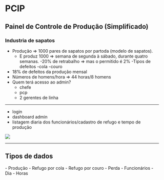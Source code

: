 # PCIP
<h2>Painel de Controle de Produção (Simplificado)</h2>

<h3>Industria de sapatos</h3>

- Produção => 1000 pares de sapatos por partoda (modelo de sapatos). 
  -  E produz 1000 => semana de segunda à sábado, durante quatro semanas.
-20% de retrabalho => mas o permitido é 2%
  -Tipos de defeitos
    -cola
    -couro
- 18% de defeitos da produção mensal
- Números de homens/hora => 44 horas/8 homens
- Quem terá acesso ao admin?
  - chefe
  - pcp
  - 2 gerentes de linha

<hr>

- login
- dashboard admin
- listagem diaria dos funcionários/cadastro de refugo e tempo de produção
<img src="https://metricalist.com/wp-content/uploads/2023/04/Ecommerce%20Sales%20Dashboard.PNG">

<hr>

<h2>Tipos de dados</h2>
- Produção
- Refugo por cola
- Refugo por couro
- Perda
- Funcionários
- Dia
- Horas
